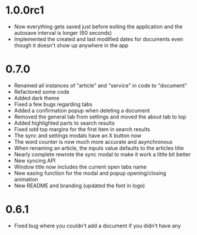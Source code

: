 # 1.0.0rc1

- Now everything gets saved just before exiting the application and the autosave interval is longer (60 seconds)
- Implemented the created and last modified dates for documents even though it doesn't show up anywhere in the app

# 0.7.0

- Renamed all instances of "article" and "service" in code to "document"
- Refactored some code
- Added dark theme
- Fixed a few bugs regarding tabs
- Added a confirmation popup when deleting a document
- Removed the general tab from settings and moved the about tab to top
- Added highlighted parts to search results
- Fixed odd top margins for the first item in search results
- The sync and settings modals have an X button now
- The word counter is now much more accurate and asynchronous
- When renaming an article, the inputs value defaults to the articles title
- Nearly complete rewrote the sync modal to make it work a little bit better
- New syncing API
- Window title now includes the current open tabs name
- New easing function for the modal and popup opening/closing animation
- New README and branding (updated the font in logo)

# 0.6.1

- Fixed bug where you couldn't add a document if you didn't have any